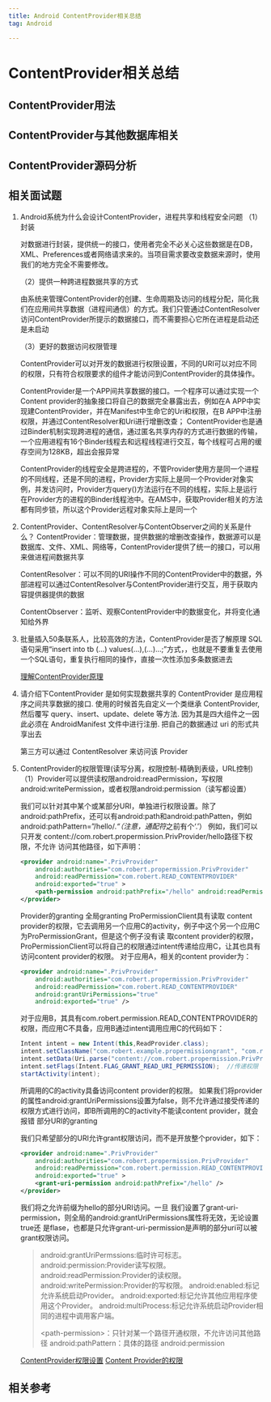 ```yaml
---
title: Android ContentProvider相关总结
tag: Android

---
```


<meta name="referrer" content="no-referrer" />



# ContentProvider相关总结

## ContentProvider用法

## ContentProvider与其他数据库相关

## ContentProvider源码分析

## 相关面试题

1. Android系统为什么会设计ContentProvider，进程共享和线程安全问题
    （1）封装

    ​		对数据进行封装，提供统一的接口，使用者完全不必关心这些数据是在DB，XML、Preferences或者网络请求来的。当项目需求要改变数据来源时，使用我们的地方完全不需要修改。  

    （2）提供一种跨进程数据共享的方式

    ​		由系统来管理ContentProvider的创建、生命周期及访问的线程分配，简化我们在应用间共享数据（进程间通信）的方式。我们只管通过ContentResolver访问ContentProvider所提示的数据接口，而不需要担心它所在进程是启动还是未启动  

    （3）更好的数据访问权限管理

    ​		ContentProvider可以对开发的数据进行权限设置，不同的URI可以对应不同的权限，只有符合权限要求的组件才能访问到ContentProvider的具体操作。

    

    ContentProvider是一个APP间共享数据的接口。一个程序可以通过实现一个Content provider的抽象接口将自己的数据完全暴露出去，例如在A APP中实现建ContentProvider，并在Manifest中生命它的Uri和权限，在B APP中注册权限，并通过ContentResolver和Uri进行增删改查；
    ContentProvider也是通过Binder机制实现跨进程的通信，通过匿名共享内存的方式进行数据的传输，一个应用进程有16个Binder线程去和远程线程进行交互，每个线程可占用的缓存空间为128KB，超出会报异常

    ContentProvider的线程安全是跨进程的，不管Provider使用方是同一个进程的不同线程，还是不同的进程，Provider方实际上是同一个Provider对象实例，并发访问时，Provider方query()方法运行在不同的线程，实际上是运行在Provider方的进程的Binder线程池中。在AMS中，获取Provider相关的方法都有同步锁，所以这个Provider远程对象实际上是同一个

2. ContentProvider、ContentResolver与ContentObserver之间的关系是什么？
    ContentProvider：管理数据，提供数据的增删改查操作，数据源可以是数据库、文件、XML、网络等，ContentProvider提供了统一的接口，可以用来做进程间数据共享

    ContentResolver：可以不同的URI操作不同的ContentProvider中的数据，外部进程可以通过ContentResolver与ContentProvider进行交互，用于获取内容提供器提供的数据

    ContentObserver：监听、观察ContentProvider中的数据变化，并将变化通知给外界

3. 批量插入50条联系人，比较高效的方法，ContentProvider是否了解原理
    SQL语句采用“insert into tb (…) values(…),(…)…;”方式，，也就是不要重复去使用一个SQL语句，重复执行相同的操作，直接一次性添加多条数据进去

    [理解ContentProvider原理](http://gityuan.com/2016/07/30/content-provider/)

4. 请介绍下ContentProvider 是如何实现数据共享的
    ContentProvider 是应用程序之间共享数据的接口. 使用的时候首先自定义一个类继承 ContentProvider, 然后覆写 query、insert、update、delete 等方法. 因为其是四大组件之一因此必须在 AndroidManifest 文件中进行注册. 把自己的数据通过 uri 的形式共享出去

    第三方可以通过 ContentResolver 来访问该 Provider

5. ContentProvider的权限管理(读写分离，权限控制-精确到表级，URL控制)
    （1）Provider可以提供读权限android:readPermission，写权限android:writePermission，或者权限android:permission（读写都设置）

    我们可以针对其中某个或某部分URI，单独进行权限设置。除了android:pathPrefix，还可以有android:path和android:pathPatten，例如 android:pathPattern=”/hello/.*“（注意，通配符*之前有个‘.’）
    例如，我们可以只开发 content://com.robert.propermission.PrivProvider/hello路径下权限，不允许 访问其他路径，如下声明：

    ```xml
    <provider android:name=".PrivProvider"
        android:authorities="com.robert.propermission.PrivProvider"
        android:readPermission="com.robert.READ_CONTENTPROVIDER"
        android:exported="true" >
        <path-permission android:pathPrefix="/hello" android:readPermission="READ_HELLO_CONTENTPROVIDER" />
    </provider>
    ```

    Provider的granting
    全局granting
    ProPermissionClient具有读取 content provider的权限，它去调用另一个应用C的activity，例子中这个另一个应用C为ProPermissionGrant，但是这个例子没有读 取content provider的权限，ProPermissionClient可以将自己的权限通过intent传递给应用C，让其也具有访问content provider的权限。
    对于应用A，相关的content provider为：

    ```xml
    <provider android:name=".PrivProvider"
        android:authorities="com.robert.propermission.PrivProvider"
        android:readPermission="com.robert.READ_CONTENTPROVIDER"
        android:grantUriPermissions="true"
        android:exported="true" />
    ```

    对于应用B，其具有com.robert.permission.READ_CONTENTPROVIDER的权限，而应用C不具备，应用B通过intent调用应用C的代码如下：

    ```java
    Intent intent = new Intent(this,ReadProvider.class);
    intent.setClassName("com.robert.example.propermissiongrant", "com.robert.example.propermissiongrant.MainActivity");
    intent.setData(Uri.parse("content://com.robert.propermission.PrivProvider/world/1"));
    intent.setFlags(Intent.FLAG_GRANT_READ_URI_PERMISSION);  //传递权限
    startActivity(intent);
    ```

    所调用的C的activity具备访问content provider的权限。
    如果我们将provider的属性android:grantUriPermissions设置为false，则不允许通过接受传递的权限方式进行访问，即B所调用的C的activity不能读content provider，就会报错
    部分URI的granting

    我们只希望部分的URI允许grant权限访问，而不是开放整个provider，如下：

    ```xml
    <provider android:name=".PrivProvider"
        android:authorities="com.robert.propermission.PrivProvider"
        android:readPermission="com.robert.permission.READ_CONTENTPROVIDER"
        android:exported="true" >
        <grant-uri-permission android:pathPrefix="/hello" />
    </provider>
    ```

    我们将之允许前缀为hello的部分URI访问。一旦 我们设置了grant-uri-permission，则全局的android:grantUriPermissions属性将无效，无论设置true还 是flase，也都是只允许grant-uri-permission是声明的部分uri可以被grant权限访问。

    > android:grantUriPermssions:临时许可标志。
    > android:permission:Provider读写权限。
    > android:readPermission:Provider的读权限。
    > android:writePermission:Provider的写权限。
    > android:enabled:标记允许系统启动Provider。
    > android:exported:标记允许其他应用程序使用这个Provider。
    > android:multiProcess:标记允许系统启动Provider相同的进程中调用客户端。
    >
    > \<path-permission>：只针对某一个路径开通权限，不允许访问其他路径
    > android:pathPattern：具体的路径
    > android:permission

    [ContentProvider权限设置](https://blog.csdn.net/robertcpp/article/details/51337891)
    [Content Provider的权限](https://www.cnblogs.com/622698abc/p/6033080.html)

## 相关参考